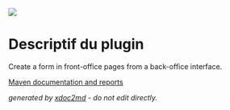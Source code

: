 ![](http://dev.lutece.paris.fr/jenkins/buildStatus/icon?job=form-plugin-form-deploy)
# Descriptif du plugin

Create a form in front-office pages from a back-office interface.


[Maven documentation and reports](http://dev.lutece.paris.fr/plugins/plugin-form/)



 *generated by [xdoc2md](https://github.com/lutece-platform/tools-maven-xdoc2md-plugin) - do not edit directly.*